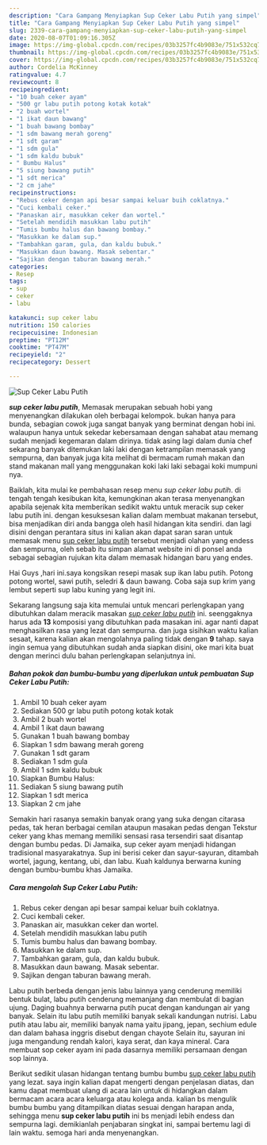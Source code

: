 ```yaml
---
description: "Cara Gampang Menyiapkan Sup Ceker Labu Putih yang simpel"
title: "Cara Gampang Menyiapkan Sup Ceker Labu Putih yang simpel"
slug: 2339-cara-gampang-menyiapkan-sup-ceker-labu-putih-yang-simpel
date: 2020-08-07T01:09:16.305Z
image: https://img-global.cpcdn.com/recipes/03b3257fc4b9083e/751x532cq70/sup-ceker-labu-putih-foto-resep-utama.jpg
thumbnail: https://img-global.cpcdn.com/recipes/03b3257fc4b9083e/751x532cq70/sup-ceker-labu-putih-foto-resep-utama.jpg
cover: https://img-global.cpcdn.com/recipes/03b3257fc4b9083e/751x532cq70/sup-ceker-labu-putih-foto-resep-utama.jpg
author: Cordelia McKinney
ratingvalue: 4.7
reviewcount: 8
recipeingredient:
- "10 buah ceker ayam"
- "500 gr labu putih potong kotak kotak"
- "2 buah wortel"
- "1 ikat daun bawang"
- "1 buah bawang bombay"
- "1 sdm bawang merah goreng"
- "1 sdt garam"
- "1 sdm gula"
- "1 sdm kaldu bubuk"
- " Bumbu Halus"
- "5 siung bawang putih"
- "1 sdt merica"
- "2 cm jahe"
recipeinstructions:
- "Rebus ceker dengan api besar sampai keluar buih coklatnya."
- "Cuci kembali ceker."
- "Panaskan air, masukkan ceker dan wortel."
- "Setelah mendidih masukkan labu putih"
- "Tumis bumbu halus dan bawang bombay."
- "Masukkan ke dalam sup."
- "Tambahkan garam, gula, dan kaldu bubuk."
- "Masukkan daun bawang. Masak sebentar."
- "Sajikan dengan taburan bawang merah."
categories:
- Resep
tags:
- sup
- ceker
- labu

katakunci: sup ceker labu 
nutrition: 150 calories
recipecuisine: Indonesian
preptime: "PT12M"
cooktime: "PT47M"
recipeyield: "2"
recipecategory: Dessert

---
```



![Sup Ceker Labu Putih](https://img-global.cpcdn.com/recipes/03b3257fc4b9083e/751x532cq70/sup-ceker-labu-putih-foto-resep-utama.jpg)

<b><i>sup ceker labu putih</i></b>, Memasak merupakan sebuah hobi yang menyenangkan dilakukan oleh berbagai kelompok. bukan hanya para bunda, sebagian cowok juga sangat banyak yang berminat dengan hobi ini. walaupun hanya untuk sekedar kebersamaan dengan sahabat atau memang sudah menjadi kegemaran dalam dirinya. tidak asing lagi dalam dunia chef sekarang banyak ditemukan laki laki dengan ketrampilan memasak yang sempurna, dan banyak juga kita melihat di bermacam rumah makan dan stand makanan mall yang menggunakan koki laki laki sebagai koki mumpuni nya.

Baiklah, kita mulai ke pembahasan resep menu <i>sup ceker labu putih</i>. di tengah tengah kesibukan kita, kemungkinan akan terasa menyenangkan apabila sejenak kita memberikan sedikit waktu untuk meracik sup ceker labu putih ini. dengan kesuksesan kalian dalam membuat makanan tersebut, bisa menjadikan diri anda bangga oleh hasil hidangan kita sendiri. dan lagi disini dengan perantara situs ini kalian akan dapat saran saran untuk memasak menu <u>sup ceker labu putih</u> tersebut menjadi olahan yang endess dan sempurna, oleh sebab itu simpan alamat website ini di ponsel anda sebagai sebagian rujukan kita dalam memasak hidangan baru yang endes.

Hai Guys ,hari ini.saya kongsikan resepi masak sup ikan labu putih. Potong potong wortel, sawi putih, seledri &amp; daun bawang. Coba saja sup krim yang lembut seperti sup labu kuning yang legit ini.


Sekarang langsung saja kita memulai untuk mencari perlengkapan yang dibutuhkan dalam meracik masakan <u><i>sup ceker labu putih</i></u> ini. seenggaknya harus ada <b>13</b> komposisi yang dibutuhkan pada masakan ini. agar nanti dapat menghasilkan rasa yang lezat dan sempurna. dan juga sisihkan waktu kalian sesaat, karena kalian akan mengolahnya paling tidak dengan <b>9</b> tahap. saya ingin semua yang dibutuhkan sudah anda siapkan disini, oke mari kita buat dengan merinci dulu bahan perlengkapan selanjutnya ini.

<!--inarticleads1-->

##### Bahan pokok dan bumbu-bumbu yang diperlukan untuk pembuatan Sup Ceker Labu Putih:

1. Ambil 10 buah ceker ayam
1. Sediakan 500 gr labu putih potong kotak kotak
1. Ambil 2 buah wortel
1. Ambil 1 ikat daun bawang
1. Gunakan 1 buah bawang bombay
1. Siapkan 1 sdm bawang merah goreng
1. Gunakan 1 sdt garam
1. Sediakan 1 sdm gula
1. Ambil 1 sdm kaldu bubuk
1. Siapkan  Bumbu Halus:
1. Sediakan 5 siung bawang putih
1. Siapkan 1 sdt merica
1. Siapkan 2 cm jahe


Semakin hari rasanya semakin banyak orang yang suka dengan citarasa pedas, tak heran berbagai cemilan ataupun masakan pedas dengan Tekstur ceker yang khas memang memiliki sensasi rasa tersendiri saat disantap dengan bumbu pedas. Di Jamaika, sup ceker ayam menjadi hidangan tradisional masyarakatnya. Sup ini berisi ceker dan sayur-sayuran, ditambah wortel, jagung, kentang, ubi, dan labu. Kuah kaldunya berwarna kuning dengan bumbu-bumbu khas Jamaika. 

<!--inarticleads2-->

##### Cara mengolah Sup Ceker Labu Putih:

1. Rebus ceker dengan api besar sampai keluar buih coklatnya.
1. Cuci kembali ceker.
1. Panaskan air, masukkan ceker dan wortel.
1. Setelah mendidih masukkan labu putih
1. Tumis bumbu halus dan bawang bombay.
1. Masukkan ke dalam sup.
1. Tambahkan garam, gula, dan kaldu bubuk.
1. Masukkan daun bawang. Masak sebentar.
1. Sajikan dengan taburan bawang merah.


Labu putih berbeda dengan jenis labu lainnya yang cenderung memiliki bentuk bulat, labu putih cenderung memanjang dan membulat di bagian ujung. Daging buahnya berwarna putih pucat dengan kandungan air yang banyak. Selain itu labu putih memiliki banyak sekali kandungan nutrisi. Labu putih atau labu air, memiliki banyak nama yaitu jipang, jepan, sechium edule dan dalam bahasa inggris disebut dengan chayote Selain itu, sayuran ini juga mengandung rendah kalori, kaya serat, dan kaya mineral. Cara membuat sop ceker ayam ini pada dasarnya memiliki persamaan dengan sop lainnya. 

Berikut sedikit ulasan hidangan tentang bumbu bumbu <u>sup ceker labu putih</u> yang lezat. saya ingin kalian dapat mengerti dengan penjelasan diatas, dan kamu dapat membuat ulang di acara lain untuk di hidangkan dalam bermacam acara acara keluarga atau kolega anda. kalian bs mengulik bumbu bumbu yang ditampilkan diatas sesuai dengan harapan anda, sehingga menu <b>sup ceker labu putih</b> ini bs menjadi lebih endess dan sempurna lagi. demikianlah penjabaran singkat ini, sampai bertemu lagi di lain waktu. semoga hari anda menyenangkan.
